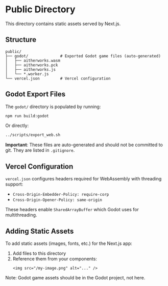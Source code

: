 # Public Directory

This directory contains static assets served by Next.js.

## Structure

```
public/
├── godot/              # Exported Godot game files (auto-generated)
│   ├── aitherworks.wasm
│   ├── aitherworks.pck
│   ├── aitherworks.js
│   └── *.worker.js
└── vercel.json         # Vercel configuration
```

## Godot Export Files

The `godot/` directory is populated by running:

```bash
npm run build:godot
```

Or directly:

```bash
../scripts/export_web.sh
```

**Important**: These files are auto-generated and should not be committed to git. They are listed in `.gitignore`.

## Vercel Configuration

`vercel.json` configures headers required for WebAssembly with threading support:

- `Cross-Origin-Embedder-Policy: require-corp`
- `Cross-Origin-Opener-Policy: same-origin`

These headers enable `SharedArrayBuffer` which Godot uses for multithreading.

## Adding Static Assets

To add static assets (images, fonts, etc.) for the Next.js app:

1. Add files to this directory
2. Reference them from your components:
   ```tsx
   <img src="/my-image.png" alt="..." />
   ```

Note: Godot game assets should be in the Godot project, not here.

